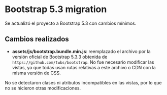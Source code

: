 # Bootstrap 5.3 migration

Se actualizó el proyecto a Bootstrap 5.3 con cambios mínimos.

## Cambios realizados

- **assets/js/bootstrap.bundle.min.js**: reemplazado el archivo por la versión oficial de Bootstrap 5.3.3 obtenida de `https://github.com/twbs/bootstrap`. No fue necesario modificar las vistas, ya que todas usan rutas relativas a este archivo o CDN con la misma versión de CSS.

No se detectaron clases ni atributos incompatibles en las vistas, por lo que no se hicieron otras modificaciones.

